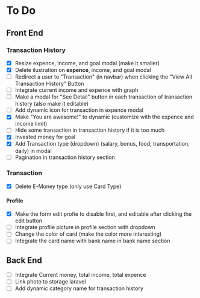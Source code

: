# To Do

## Front End

### Transaction History

-   [x] Resize expence, income, and goal modal (make it smaller)
-   [x] Delete ilustration on **expence**, income, and goal modal
-   [ ] Redirect a user to "Transaction" (in navbar) when clicking the "View All Transaction History" Button
-   [ ] Integrate current income and expence with graph
-   [ ] Make a modal for "See Detail" button in each transaction of transaction history (also make it editable)
-   [ ] Add dynamic icon for transaction in expence modal
-   [x] Make "You are awesome!" to dynamic (customize with the expence and income limit)
-   [ ] Hide some transaction in transaction history if it is too much
-   [x] Invested money for goal
-   [x] Add Transaction type (dropdown) (salary, bonus, food, transportation, daily) in modal
-   [ ] Pagination in transaction history section

### Transaction

-   [x] Delete E-Money type (only use Card Type)

#### Profile

-   [x] Make the form edit profie to disable first, and editable after clicking the edit button
-   [ ] Integrate profile picture in profile section with dropdown
-   [ ] Change the color of card (make the color more interesting)
-   [ ] Integrate the card name with bank name in bank name section

## Back End

-   [ ] Integrate Current money, total income, total expence
-   [ ] Link photo to storage laravel
-   [ ] Add dynamic category name for transaction history
